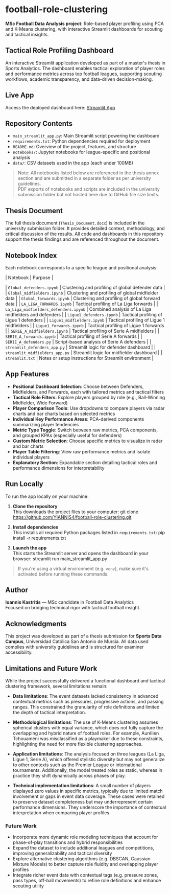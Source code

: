 #  football-role-clustering

**MSc Football Data Analysis project**: Role-based player profiling using PCA and K-Means clustering, with interactive Streamlit dashboards for scouting and tactical insights.

##  Tactical Role Profiling Dashboard

An interactive Streamlit application developed as part of a master's thesis in Sports Analytics. The dashboard enables tactical exploration of player roles and performance metrics across top football leagues, supporting scouting workflows, academic transparency, and data-driven decision-making.

##  Live App

Access the deployed dashboard here: [Streamlit App](https://football-role-clustering-ypguqyzfku3zq7vkatqgef.streamlit.app)


## Repository Contents

- `main_streamlit_app.py`: Main Streamlit script powering the dashboard  
- `requirements.txt`: Python dependencies required for deployment  
- `README.md`: Overview of the project, features, and structure  
- `notebooks/`: Jupyter notebooks for league-specific and positional analysis  
- `data/`: CSV datasets used in the app (each under 100MB)

>  Note: All notebooks listed below are referenced in the thesis annex section and are submitted in a separate folder as per university guidelines.  
> PDF exports of notebooks and scripts are included in the university submission folder but not hosted here due to GitHub file size limits.

##  Thesis Document

The full thesis document (`Thesis_Document.docx`) is included in the university submission folder. It provides detailed context, methodology, and critical discussion of the results. All code and dashboards in this repository support the thesis findings and are referenced throughout the document.

##  Notebook Index

Each notebook corresponds to a specific league and positional analysis:

| Notebook                 | Purpose |

| `Global_defenders.ipynb` | Clustering and profiling of global defender data |
| `Global_midfielders.ipynb` | Clustering and profiling of global midfielder data |
| `Global_forwards.ipynb` | Clustering and profiling of global forward data |
| `LA_LIGA_FORWARDS.ipynb` | Tactical profiling of La Liga forwards |
| `La_Liga_midfielders_defenders.ipynb` | Combined analysis of La Liga midfielders and defenders |
| `Ligue1_defenders.ipynb` | Tactical profiling of Ligue 1 defenders |
| `Ligue1_midfielders.ipynb` | Tactical profiling of Ligue 1 midfielders |
| `Ligue1_forwards.ipynb` | Tactical profiling of Ligue 1 forwards |
| `SERIE_A_midfielders.ipynb` | Tactical profiling of Serie A midfielders |
| `SERIE_A_forwards.ipynb` | Tactical profiling of Serie A forwards |
| `SERIE_A_defenders.py` | Script-based analysis of Serie A defenders |
| `streamlit_defenders_app.py` | Streamlit logic for defender dashboard |
| `streamlit_midfielders_app.py` | Streamlit logic for midfielder dashboard |
| `streamlit.txt` | Notes or setup instructions for Streamlit environment |

##  App Features

- **Positional Dashboard Selection**: Choose between Defenders, Midfielders, and Forwards, each with tailored metrics and tactical filters  
- **Tactical Role Filters**: Explore players grouped by role (e.g., Ball-Winning Midfielder, Wide Forward)  
- **Player Comparison Tools**: Use dropdowns to compare players via radar charts and bar charts based on selected metrics  
- **Individual Key Performance Areas**: PCA-derived components summarizing player tendencies  
- **Metric Type Toggle**: Switch between raw metrics, PCA components, and grouped KPAs (especially useful for defenders)  
- **Custom Metric Selection**: Choose specific metrics to visualize in radar and bar charts  
- **Player Table Filtering**: View raw performance metrics and isolate individual players  
- **Explanatory Section**: Expandable section detailing tactical roles and performance dimensions for interpretability

##  Run Locally 

To run the app locally on your machine:

1. **Clone the repository**  
   This downloads the project files to your computer: git clone https://github.com/YIANNIS4/football-role-clustering.git

2. **Install dependencies**  
This installs all required Python packages listed in `requirements.txt`:  pip install -r requirements.txt


3. **Launch the app**  
This starts the Streamlit server and opens the dashboard in your browser: streamlit run main_streamlit_app.py


>  If you're using a virtual environment (e.g. `venv`), make sure it's activated before running these commands.

##  Author

**Ioannis Kastritis** — MSc candidate in Football Data Analytics  
Focused on bridging technical rigor with tactical football insight.

##  Acknowledgments

This project was developed as part of a thesis submission for **Sports Data Campus**, Universidad Católica San Antonio de Murcia. All data used complies with university guidelines and is structured for examiner accessibility.

##  Limitations and Future Work

While the project successfully delivered a functional dashboard and tactical clustering framework, several limitations remain:

- **Data limitations**: The event datasets lacked consistency in advanced contextual metrics such as pressures, progressive actions, and passing ranges. This constrained the granularity of role definitions and limited the depth of tactical interpretation.

- **Methodological limitations**: The use of K-Means clustering assumes spherical clusters with equal variance, which does not fully capture the overlapping and hybrid nature of football roles. For example, Aurélien Tchouaméni was misclassified as a playmaker due to these constraints, highlighting the need for more flexible clustering approaches.

- **Application limitations**: The analysis focused on three leagues (La Liga, Ligue 1, Serie A), which offered stylistic diversity but may not generalize to other contexts such as the Premier League or international tournaments. Additionally, the model treated roles as static, whereas in practice they shift dynamically across phases of play.

- **Technical implementation limitations**: A small number of players displayed zero values in specific metrics, typically due to limited match involvement or gaps in event data coverage. These cases were retained to preserve dataset completeness but may underrepresent certain performance dimensions. They underscore the importance of contextual interpretation when comparing player profiles.

###  Future Work

- Incorporate more dynamic role modeling techniques that account for phase-of-play transitions and hybrid responsibilities  
- Expand the dataset to include additional leagues and competitions, improving generalizability and tactical diversity  
- Explore alternative clustering algorithms (e.g. DBSCAN, Gaussian Mixture Models) to better capture role fluidity and overlapping player profiles  
- Integrate richer event data with contextual tags (e.g. pressure zones, pass types, off-ball movements) to refine role definitions and enhance scouting utility






